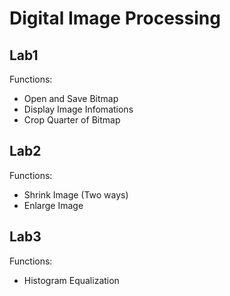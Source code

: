 # Digital Image Processing

## Lab1

Functions: 

* Open and Save Bitmap
* Display Image Infomations
* Crop Quarter of Bitmap

## Lab2

Functions:

* Shrink Image (Two ways)
* Enlarge Image

## Lab3

Functions:

* Histogram Equalization

